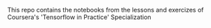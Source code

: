 This repo contains the notebooks from the lessons and exercizes of Coursera's 'Tensorflow in Practice' Specialization
